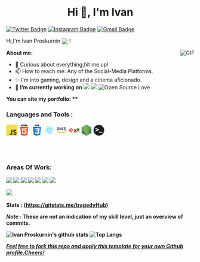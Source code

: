 <h1 align="center" style="margin-bottom: 20px">Hi 👋, I'm Ivan</h1>

<!-- [![Website Badge](https://img.shields.io/badge/-godslayer201.github.io-47CCCC?style=flat&logo=Google-Chrome&logoColor=white&link=https:https://godslayer201.github.io/)](https://godslayer201.github.io/) -->

[![Twitter Badge](https://img.shields.io/badge/-@ivanproskurnin-1ca0f1?style=flat&labelColor=1ca0f1&logo=twitter&logoColor=white&link=https://mobile.twitter.com/i_proskurnin_inst)](https://mobile.twitter.com/ivanproskurnin)
[![Instagram Badge](https://img.shields.io/badge/-i.proskurnin.inst-purple?style=flat&logo=instagram&logoColor=white&link=https:https://www.instagram.com/i_proskurnin_inst/)](https://www.instagram.com/i_proskurnin_inst/)
[![Gmail Badge](https://img.shields.io/badge/-i.business-c14438?style=flat&logo=Gmail&logoColor=white&link=mailto:rachitt01@gmail.com)](mailto:ivanproskurnin.business@gmail.com)
<br>

Hi,I'm Ivan Proskurnin <img align="center" src="https://media.giphy.com/media/1fhj2FW0661V3Nb2Me/giphy.gif" width="50"> !

<img align="right" alt="GIF" src="https://media.giphy.com/media/USV0ym3bVWQJJmNu3N/giphy.gif" />

**About me:**

- 👯 Curious about everything,hit me up!
- 📫 How to reach me: Any of the Social-Media Platforms.
- ✨ I'm into gaming, design and a cinema aficionado.
- 🔭 **I’m currently working on**
   ![](https://img.shields.io/badge/Web%20Development-%7C-red) ![](https://img.shields.io/badge/Javascirpt-%7C-yellowgreen) ![Open Source Love](https://badges.frapsoft.com/os/v1/open-source.svg?v=103)

<b>You can site my portfolio:<b> **

### Languages and Tools :


<code><img height="30" src="https://raw.githubusercontent.com/github/explore/80688e429a7d4ef2fca1e82350fe8e3517d3494d/topics/javascript/javascript.png"></code>
<code><img height="30" src="https://raw.githubusercontent.com/github/explore/80688e429a7d4ef2fca1e82350fe8e3517d3494d/topics/html/html.png"></code>
<code><img height="30" src="https://raw.githubusercontent.com/github/explore/80688e429a7d4ef2fca1e82350fe8e3517d3494d/topics/css/css.png"></code>
<code><img height="30" src="https://raw.githubusercontent.com/github/explore/80688e429a7d4ef2fca1e82350fe8e3517d3494d/topics/react/react.png"></code>
<code><img height="30" src="https://raw.githubusercontent.com/github/explore/80688e429a7d4ef2fca1e82350fe8e3517d3494d/topics/aws/aws.png"></code>
<code><img height="30" src="https://raw.githubusercontent.com/github/explore/80688e429a7d4ef2fca1e82350fe8e3517d3494d/topics/git/git.png"></code>
<code><img height="30" src="https://raw.githubusercontent.com/github/explore/80688e429a7d4ef2fca1e82350fe8e3517d3494d/topics/nodejs/nodejs.png"></code>
<code><img height="30" src="https://raw.githubusercontent.com/github/explore/80688e429a7d4ef2fca1e82350fe8e3517d3494d/topics/terminal/terminal.png"></code>

<br>
<br>

### Areas Of Work:
<code><img height="50" src="https://image.flaticon.com/icons/svg/1596/1596639.svg"></code>
<code><img height="50" src="https://image.flaticon.com/icons/svg/944/944179.svg"></code>
<code><img height="50" src="https://image.flaticon.com/icons/svg/2942/2942156.svg"></code>
<code><img height="50" src="https://image.flaticon.com/icons/svg/2235/2235061.svg"></code>
<code><img height="50" src="https://image.flaticon.com/icons/svg/2885/2885535.svg"></code>
<code><img height="50" src="https://image.flaticon.com/icons/svg/3056/3056301.svg"></code>
<code><img height="50" src="https://image.flaticon.com/icons/svg/1680/1680899.svg"></code>

<code><img height="50" src="https://cdn.icon-icons.com/icons2/1508/PNG/512/matlab_104289.png"></code>

**Stats :** (https://gitstats.me/tragedyHub)
<br>

<i> Note :</i> These are not an indication of my skill level, just an overview of commits.

![Ivan Proskurnin's github stats](https://github-readme-stats.vercel.app/api?username=tragedyHub)
![Top Langs](https://github-readme-stats.vercel.app/api/top-langs/?username=tragedyHub&langs_count=8)

<u><i><b> Feel free to fork this repo and apply this template for your own Github profile.Cheers!</i></b></u>
